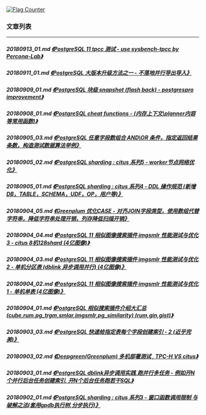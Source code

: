 <a rel="nofollow" href="http://info.flagcounter.com/h9V1"  ><img src="http://s03.flagcounter.com/count/h9V1/bg_FFFFFF/txt_000000/border_CCCCCC/columns_2/maxflags_12/viewers_0/labels_0/pageviews_0/flags_0/"  alt="Flag Counter"  border="0"  ></a>  
  
### 文章列表  
----  
##### 20180913_01.md   [《PostgreSQL 11 tpcc 测试 - use sysbench-tpcc by Percona-Lab》](20180913_01.md)  
##### 20180911_01.md   [《PostgreSQL 大版本升级方法之一 - 不落地并行导出导入》](20180911_01.md)  
##### 20180909_01.md   [《PostgreSQL 块级 snapshot (flash back) - postgrespro improvement》](20180909_01.md)  
##### 20180908_01.md   [《PostgreSQL cheat functions - (内存上下文\planner内容等常用函数)》](20180908_01.md)  
##### 20180905_03.md   [《PostgreSQL 任意字段数组合 AND\OR 条件，指定返回结果条数，构造测试数据算法举例》](20180905_03.md)  
##### 20180905_02.md   [《PostgreSQL sharding : citus 系列5 - worker节点网络优化》](20180905_02.md)  
##### 20180905_01.md   [《PostgreSQL sharding : citus 系列4 - DDL 操作规范 (新增DB，TABLE，SCHEMA，UDF，OP，用户等)》](20180905_01.md)  
##### 20180904_05.md   [《Greenplum 优化CASE - 对齐JOIN字段类型，使用数组代替字符串，降低字符串处理开销，列存降低扫描开销》](20180904_05.md)  
##### 20180904_04.md   [《PostgreSQL 11 相似图像搜索插件 imgsmlr 性能测试与优化 3 - citus 8机128shard (4亿图像)》](20180904_04.md)  
##### 20180904_03.md   [《PostgreSQL 11 相似图像搜索插件 imgsmlr 性能测试与优化 2 - 单机分区表 (dblink 异步调用并行) (4亿图像)》](20180904_03.md)  
##### 20180904_02.md   [《PostgreSQL 11 相似图像搜索插件 imgsmlr 性能测试与优化 1 - 单机单表 (4亿图像)》](20180904_02.md)  
##### 20180904_01.md   [《PostgreSQL 相似搜索插件介绍大汇总 (cube,rum,pg_trgm,smlar,imgsmlr,pg_similarity) (rum,gin,gist)》](20180904_01.md)  
##### 20180903_03.md   [《PostgreSQL 快速给指定表每个字段创建索引 - 2 (近乎完美)》](20180903_03.md)  
##### 20180903_02.md   [《Deepgreen(Greenplum) 多机部署测试 , TPC-H VS citus》](20180903_02.md)  
##### 20180903_01.md   [《PostgreSQL dblink异步调用实践,跑并行多任务 - 例如开N个并行后台任务创建索引, 开N个后台任务跑若干SQL》](20180903_01.md)  
##### 20180902_01.md   [《PostgreSQL sharding : citus 系列3 - 窗口函数调用限制 与 破解之法(套用gpdb执行树,分步执行)》](20180902_01.md)  
